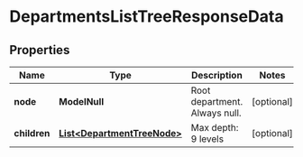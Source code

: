 

# DepartmentsListTreeResponseData


## Properties

| Name | Type | Description | Notes |
|------------ | ------------- | ------------- | -------------|
|**node** | **ModelNull** | Root department. Always null. |  [optional] |
|**children** | [**List&lt;DepartmentTreeNode&gt;**](DepartmentTreeNode.md) | Max depth: 9 levels |  [optional] |



